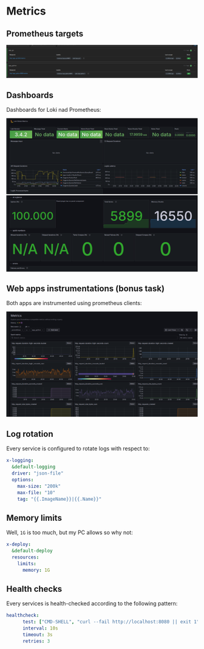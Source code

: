 # Metrics

## Prometheus targets

![targets](../images/targets_prometheus.png)

## Dashboards

Dashboards for Loki nad Prometheus:

![Loki dashboard](../images/loki.png) ![prometheus dash](../images/prometheus.png)

## Web apps instrumentations (bonus task)

Both apps are instrumented using prometheus clients:

![python metrics](../images/app_python_metrics.png)

## Log rotation

Every service is configured to rotate logs with respect to:

```yaml
x-logging:
  &default-logging
  driver: "json-file"
  options:
    max-size: "200k"
    max-file: "10"
    tag: "{{.ImageName}}|{{.Name}}"
```

## Memory limits

Well, `1G` is too much, but my PC allows so why not:

```yaml
x-deploy:
  &default-deploy
  resources:
    limits:
      memory: 1G
```

## Health checks

Every services is health-checked according to the following pattern:

```yaml
healthcheck:
      test: ["CMD-SHELL", "curl --fail http://localhost:8080 || exit 1"]
      interval: 10s
      timeout: 3s
      retries: 3
```
